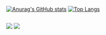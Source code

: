 
  [![Anurag's GitHub stats](https://github-readme-stats.vercel.app/api?username=kauanfelipe96&count_private=true&show_icons=true&theme=transparent&hide_border=true)](https://github.com/anuraghazra/github-readme-stats)  [![Top Langs](https://github-readme-stats.vercel.app/api/top-langs/?username=kauanfelipe96&count_private=true&show_icons=true&theme=transparent&hide_progress=true&hide_border=true)](https://github.com/anuraghazra/github-readme-stats)

  
  ## 
<div> 
  <a href = "mailto:kauan_falima@hotmail.com"><img src="https://img.shields.io/badge/-Gmail-%23333?style=for-the-badge&logo=gmail&logoColor=white" target="_blank"></a>
  <a href="https://www.linkedin.com/in/kauanfelipe96" target="_blank"><img src="https://img.shields.io/badge/-LinkedIn-%230077B5?style=for-the-badge&logo=linkedin&logoColor=white" target="_blank"></a>   
</div>

